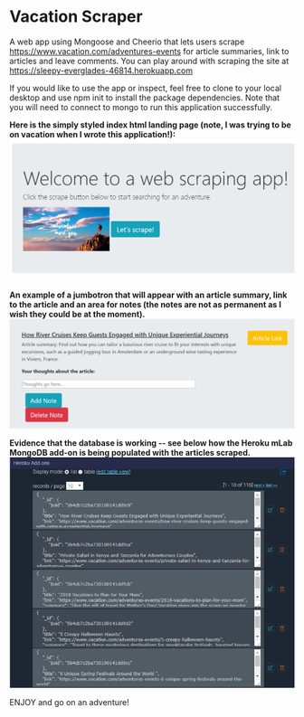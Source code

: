 # Vacation Scraper
A web app using Mongoose and Cheerio that lets users scrape https://www.vacation.com/adventures-events for article summaries, link to articles and leave comments. You can play around with scraping the site at https://sleepy-everglades-46814.herokuapp.com

If you would like to use the app or inspect, feel free to clone to your local desktop and use npm init to install the package dependencies. Note that you will need to connect to mongo to run this application successfully. 

**Here is the simply styled index html landing page (note, I was trying to be on vacation when I wrote this application!):**
![LandingPage](/public/images/FrontPage.png)



**An example of a jumbotron that will appear with an article summary, link to the article and an area for notes (the notes are not as permanent as I wish they could be at the moment).**
![ScrapedArticle](/public/images/Example.png)


**Evidence that the database is working -- see below how the Heroku mLab MongoDB add-on is being populated with the articles scraped.**
![HerokumLabData](/public/images/HerokuMLab.png)

ENJOY and go on an adventure! 

